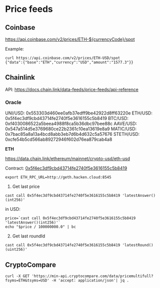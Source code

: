 
# Price feeds

## Coinbase

https://api.coinbase.com/v2/prices/ETH-${currencyCode}/spot

Example:

```
curl https://api.coinbase.com/v2/prices/ETH-USD/spot
{"data":{"base":"ETH","currency":"USD","amount":"1577.3"}}
```

## Chainlink 

API: https://docs.chain.link/data-feeds/price-feeds/api-reference



### Oracle

UNI/USD: 0x553303d460ee0afb37edff9be42922d8ff63220e
ETH/USD: 0x5f4ec3df9cbd43714fe2740f5e3616155c5b8419
BTC/USD: 0xf4030086522a5beea4988f8ca5b36dbc97bee88c
AAVE/USD: 0x547a514d5e3769680ce22b2361c10ea13619e8a9
MATIC/USD: 0x7bac85a8a13a4bcd8abb3eb7d6b4d632c5a57676
STETH/USD: 0xcfe54b5cd566ab89272946f602d76ea879cab4a8


__ETH__

https://data.chain.link/ethereum/mainnet/crypto-usd/eth-usd

Contract: [0x5f4ec3df9cbd43714fe2740f5e3616155c5b8419](https://etherscan.io/address/0x5f4ec3df9cbd43714fe2740f5e3616155c5b8419)

```
export ETH_RPC_URL=http://geth.hacken.cloud:8545
```

1. Get last price

```
cast call 0x5f4ec3df9cbd43714fe2740f5e3616155c5b8419 'latestAnswer()(int256)'
```

in USD:
```
price=`cast call 0x5f4ec3df9cbd43714fe2740f5e3616155c5b8419 'latestAnswer()(int256)'`
echo "$price / 100000000.0" | bc
```

2. Get last roundId

```
cast call 0x5f4ec3df9cbd43714fe2740f5e3616155c5b8419 'latestRound()(uint256)'
```

## CryptoCompare

```
curl -X GET 'https://min-api.cryptocompare.com/data/pricemultifull?fsyms=ETH&tsyms=USD' -H 'accept: application/json'| jq .
```